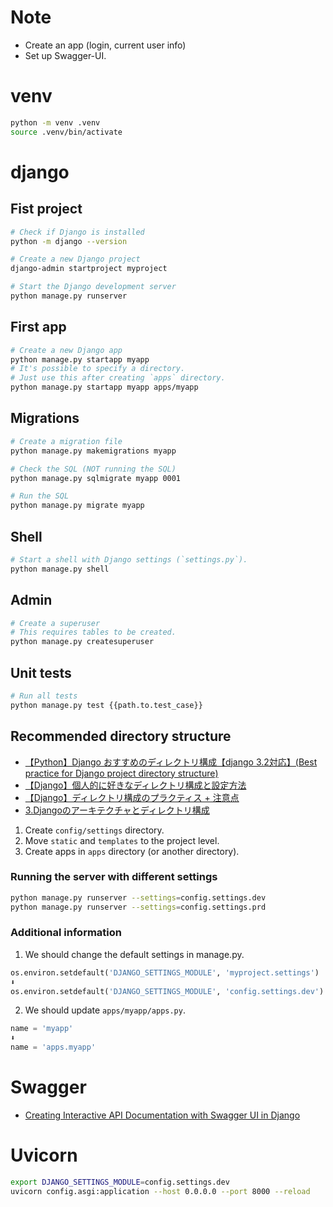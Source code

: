 # Note

- Create an app (login, current user info)
- Set up Swagger-UI.

# venv

```bash
python -m venv .venv
source .venv/bin/activate
```

# django

## Fist project

```bash
# Check if Django is installed
python -m django --version

# Create a new Django project
django-admin startproject myproject

# Start the Django development server
python manage.py runserver
```

## First app

```bash
# Create a new Django app
python manage.py startapp myapp
# It's possible to specify a directory.
# Just use this after creating `apps` directory.
python manage.py startapp myapp apps/myapp
```

## Migrations

```bash
# Create a migration file
python manage.py makemigrations myapp

# Check the SQL (NOT running the SQL)
python manage.py sqlmigrate myapp 0001

# Run the SQL
python manage.py migrate myapp
```

## Shell 

```bash
# Start a shell with Django settings (`settings.py`).
python manage.py shell
```

## Admin

```bash
# Create a superuser
# This requires tables to be created.
python manage.py createsuperuser
```

## Unit tests

```bash
# Run all tests
python manage.py test {{path.to.test_case}}
```

## Recommended directory structure

- [【Python】Django おすすめのディレクトリ構成【django 3.2対応】(Best practice for Django project directory structure)](https://plus-info-tech.com/django-pj-directory-structure)   
- [【Django】個人的に好きなディレクトリ構成と設定方法](https://qiita.com/tsk1000/items/01ee3e800c57a2f008bc)  
- [【Django】ディレクトリ構成のプラクティス + 注意点](https://qiita.com/nilwurtz/items/defab259cde73669cc6d)  
- [3.Djangoのアーキテクチャとディレクトリ構成](https://denno-sekai.com/django-directory-structure/)  

1. Create `config/settings` directory.
2. Move `static` and `templates` to the project level.
3. Create apps in `apps` directory (or another directory).

### Running the server with different settings

```bash
python manage.py runserver --settings=config.settings.dev
python manage.py runserver --settings=config.settings.prd
```

### Additional information

1. We should change the default settings in manage.py.

```Python
os.environ.setdefault('DJANGO_SETTINGS_MODULE', 'myproject.settings')
⬇️
os.environ.setdefault('DJANGO_SETTINGS_MODULE', 'config.settings.dev')
```

2. We should update `apps/myapp/apps.py`.

```Python
name = 'myapp'
⬇️
name = 'apps.myapp'
```

# Swagger

- [Creating Interactive API Documentation with Swagger UI in Django](https://medium.com/@chodvadiyasaurabh/creating-interactive-api-documentation-with-swagger-ui-in-django-53fa9e9898dc)

# Uvicorn 

```bash
export DJANGO_SETTINGS_MODULE=config.settings.dev
uvicorn config.asgi:application --host 0.0.0.0 --port 8000 --reload
```